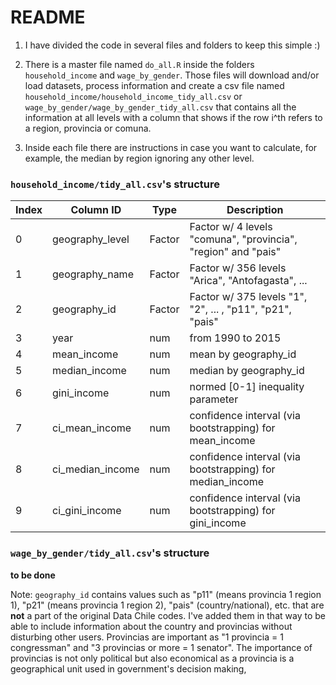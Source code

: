 # README

1. I have divided the code in several files and folders to keep this simple :)

2. There is a master file named `do_all.R` inside the folders `household_income` and `wage_by_gender`. Those files will download and/or load datasets, process information and create a csv file named `household_income/household_income_tidy_all.csv` or `wage_by_gender/wage_by_gender_tidy_all.csv` that contains all the information at all levels with a column that shows if the row i^th refers to a region, provincia or comuna. 

3. Inside each file there are instructions in case you want to calculate, for example, the median by region ignoring any other level.

### `household_income/tidy_all.csv`'s structure

| Index | Column ID        | Type   | Description                                                   |
| ----- | ---------------- | ------ | ------------------------------------------------------------- |
| 0     | geography_level  | Factor | Factor w/ 4 levels "comuna", "provincia", "region" and "pais" |
| 1     | geography_name   | Factor | Factor w/ 356 levels "Arica", "Antofagasta", ...              |
| 2     | geography_id     | Factor | Factor w/ 375 levels "1", "2", ... , "p11", "p21", "pais"     |
| 3     | year             | num    | from 1990 to 2015                                             |
| 4     | mean_income      | num    | mean by geography_id                                          |
| 5     | median_income    | num    | median by geography_id                                        |
| 6     | gini_income      | num    | normed [0-1] inequality parameter                             |
| 7     | ci_mean_income   | num    | confidence interval (via bootstrapping) for mean_income       |
| 8     | ci_median_income | num    | confidence interval (via bootstrapping) for median_income     |
| 9     | ci_gini_income   | num    | confidence interval (via bootstrapping) for gini_income       |

### `wage_by_gender/tidy_all.csv`'s structure

**to be done**

Note: `geography_id` contains values such as "p11" (means provincia 1 region 1), "p21" (means provincia 1 region 2), "pais" (country/national), etc. that are **not** a part of the original Data Chile codes. I've added them in that way to be able to include information about the country and provincias without disturbing other users. Provincias are important as "1 provincia = 1 congressman" and "3 provincias or more = 1 senator". The importance of provincias is not only political but also economical as a provincia is a geographical unit used in government's decision making,
